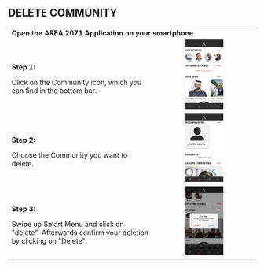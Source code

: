 ## DELETE COMMUNITY <br>

<table>
  <thead>
  </thead>
  <tbody>
    <tr>
      <tr><td colspan="3"><b>Open the AREA 2071 Application on your smartphone.</b></td>
    </tr>
    <tr>
    <td style="text-align: left"><p><b>Step 1:</b></p>Click on the Community icon, which you can find in the bottom bar.</td>
    <td style="text-align: center"><img src="deletecommunity01.PNG" { width=40% } alt="Delete Community Step 1"></td>
    </tr>
    <tr>
    <td style="text-align: left"><p><b>Step 2:</b></p>Choose the Community you want to delete.</td>
    <td style="text-align: center"><img src="deletecommunity02.PNG"{ width=40% } alt="Delete Community Step 2"></td>
    </tr>
    <tr>
    <td style="text-align: left"><p><b>Step 3:</b></p>Swipe up Smart Menu and click on "delete". Afterwards confirm your deletion by clicking on "Delete".</td>
    <td style="text-align: center"><img src="deletecommunity03.PNG" { width=40% } alt="Delete Community Step 3"></td>
    </tr>
    </tbody>
</table>
